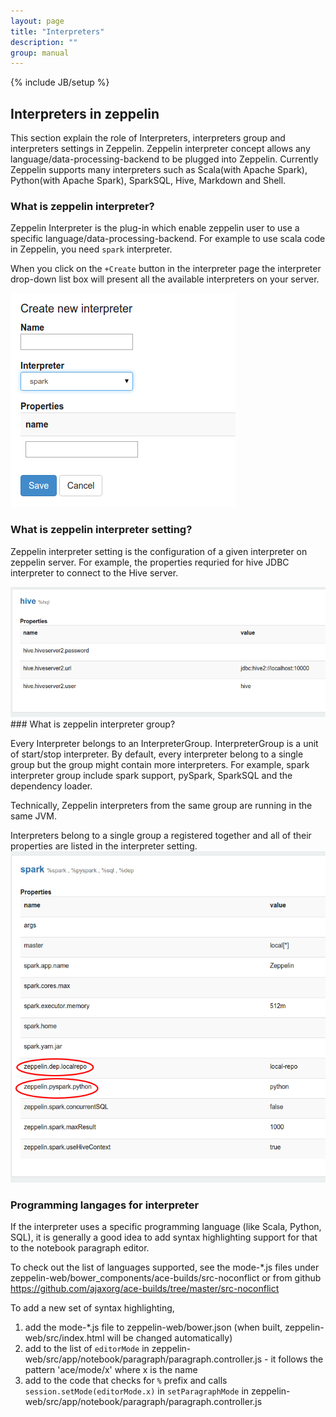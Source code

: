 ```yaml
---
layout: page
title: "Interpreters"
description: ""
group: manual
---
```

{% include JB/setup %}


## Interpreters in zeppelin

This section explain the role of Interpreters, interpreters group and interpreters settings in Zeppelin.
Zeppelin interpreter concept allows any language/data-processing-backend to be plugged into Zeppelin.
Currently Zeppelin supports many interpreters such as Scala(with Apache Spark), Python(with Apache Spark), SparkSQL, Hive, Markdown and Shell.

### What is zeppelin interpreter?

Zeppelin Interpreter is the plug-in which enable zeppelin user to use a specific language/data-processing-backend. For example to use scala code in Zeppelin, you need ```spark``` interpreter.

When you click on the ```+Create``` button in the interpreter page the interpreter drop-down list box will present all the available interpreters on your server.

<img src="../../assets/themes/zeppelin/img/screenshots/interpreter_create.png">

### What is zeppelin interpreter setting?

Zeppelin interpreter setting is the configuration of a given interpreter on zeppelin server. For example, the properties requried for hive  JDBC interpreter to connect to the Hive server.

<img src="../../assets/themes/zeppelin/img/screenshots/interpreter_setting.png">
### What is zeppelin interpreter group?

Every Interpreter belongs to an InterpreterGroup. InterpreterGroup is a unit of start/stop interpreter.
By default, every interpreter belong to a single group but the group might contain more interpreters. For example, spark interpreter group include spark support, pySpark, 
SparkSQL and the dependency loader.

Technically, Zeppelin interpreters from the same group are running in the same JVM.

Interpreters belong to a single group a registered together and all of their properties are listed in the interpreter setting.
<img src="../../assets/themes/zeppelin/img/screenshots/interpreter_setting_spark.png">

### Programming langages for interpreter

If the interpreter uses a specific programming language (like Scala, Python, SQL), it is generally a good idea to add syntax highlighting support for that to the notebook paragraph editor.  
  
To check out the list of languages supported, see the mode-*.js files under zeppelin-web/bower_components/ace-builds/src-noconflict or from github https://github.com/ajaxorg/ace-builds/tree/master/src-noconflict  
  
To add a new set of syntax highlighting,  
1. add the mode-*.js file to zeppelin-web/bower.json (when built, zeppelin-web/src/index.html will be changed automatically)
2. add to the list of `editorMode` in zeppelin-web/src/app/notebook/paragraph/paragraph.controller.js - it follows the pattern 'ace/mode/x' where x is the name
3. add to the code that checks for `%` prefix and calls `session.setMode(editorMode.x)` in `setParagraphMode` in zeppelin-web/src/app/notebook/paragraph/paragraph.controller.js
  

